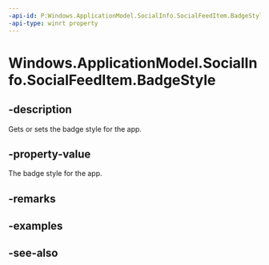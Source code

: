 ----api-id: P:Windows.ApplicationModel.SocialInfo.SocialFeedItem.BadgeStyle
-api-type: winrt property
---<!-- Property syntaxpublic Windows.ApplicationModel.SocialInfo.SocialItemBadgeStyle BadgeStyle { get;  set; }--># Windows.ApplicationModel.SocialInfo.SocialFeedItem.BadgeStyle## -descriptionGets or sets the badge style for the app.## -property-valueThe badge style for the app.## -remarks## -examples## -see-also